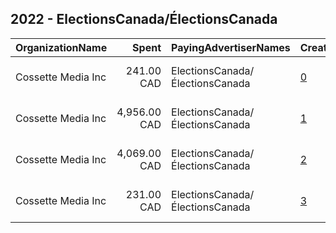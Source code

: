 ## 2022 - ElectionsCanada/ÉlectionsCanada 
|OrganizationName|Spent|PayingAdvertiserNames|CreativeUrls|Impressions|Genders|AgeBrackets|CountryCodes|BillingAddresses|CandidateBallotInformation|
|:---|---:|:---|:---|---:|:---|:---|:---|:---|:---|
|Cossette Media Inc|241.00 CAD|ElectionsCanada/ÉlectionsCanada|[0](https://www.snap.com/political-ads/asset/9c0e8b73b2aca43b8dcac1584e7cfcaa633eb97a1cda18d823ee6414bda6fbc8?mediaType=mp4)|44,094||18-24|canada|"P.O. Box. 11613, Succ. Centre-ville,Montreal,H3C5V9,CA"||
|Cossette Media Inc|4,956.00 CAD|ElectionsCanada/ÉlectionsCanada|[1](https://www.snap.com/political-ads/asset/040ab60bdb5cae38cee0ec7982eee40157e7c0cc5eaaf507b785d208a2d208ad?mediaType=mp4)|823,145||18-24|canada|"P.O. Box. 11613, Succ. Centre-ville,Montreal,H3C5V9,CA"||
|Cossette Media Inc|4,069.00 CAD|ElectionsCanada/ÉlectionsCanada|[2](https://www.snap.com/political-ads/asset/61ff36caeff85c44293d3c2495ee2bc13e56c412ed28ac8900940c33104b8067?mediaType=mp4)|683,212||18-24|canada|"P.O. Box. 11613, Succ. Centre-ville,Montreal,H3C5V9,CA"||
|Cossette Media Inc|231.00 CAD|ElectionsCanada/ÉlectionsCanada|[3](https://www.snap.com/political-ads/asset/c2f1445c499a7268f5c546501a26af8733873898907cdb5be05bb3061519154a?mediaType=mp4)|39,757||18-24|canada|"P.O. Box. 11613, Succ. Centre-ville,Montreal,H3C5V9,CA"||
